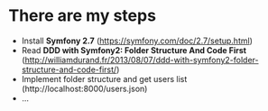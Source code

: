There are my steps
==================

  * Install **Symfony 2.7** (https://symfony.com/doc/2.7/setup.html)
  * Read **DDD with Symfony2: Folder Structure And Code First** (http://williamdurand.fr/2013/08/07/ddd-with-symfony2-folder-structure-and-code-first/)
  * Implement folder structure and get users list (http://localhost:8000/users.json)
  * ...
